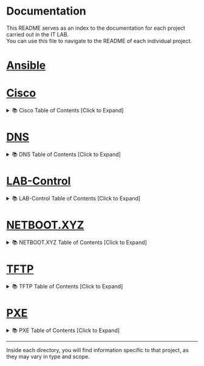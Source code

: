 # Documentation

This README serves as an index to the documentation for each project carried out in the IT LAB.  
You can use this file to navigate to the README of each individual project.
# [Ansible](https://github.com/IT-LAB-UAI/Ansible)

# [Cisco](https://github.com/IT-LAB-UAI/Documentation/blob/main/Cisco/README.md)
<details>
<summary>📚 Cisco Table of Contents [Click to Expand]</summary>

### 📚 Cisco Router Configuration – Table of Contents
- [🔄 Resetting the Cisco 2901 Router to Factory Defaults](https://github.com/IT-LAB-UAI/Documentation/blob/main/Cisco/Router%202901%20/README.md#-resetting-the-cisco-2901-router-to-factory-defaults)
  - [🔧 Steps to Erase the Current Configuration](https://github.com/IT-LAB-UAI/Documentation/blob/main/Cisco/Router2901/README.md#-steps-to-erase-the-current-configuration)
- [⏩ Skipping Initial Configuration Dialog](https://github.com/IT-LAB-UAI/Documentation/blob/main/Cisco/Router%202901%20/README.md#-skipping-initial-configuration-dialog)
- [📡 Disabling Automatic TFTP Configuration Fetch](https://github.com/IT-LAB-UAI/Documentation/blob/main/Cisco/Router%202901%20/README.md#-disabling-automatic-tftp-configuration-fetch)
  - [🛑 Disable TFTP Configuration Fetch](https://github.com/IT-LAB-UAI/Documentation/blob/main/Cisco/Router%202901%20/README.md#-disable-tftp-configuration-fetch)
- [🧩 Lab VLAN Setup](https://github.com/IT-LAB-UAI/Documentation/blob/main/Cisco/Router%202901%20/README.md#-lab-vlan-setup)
- [📝 Defining VLANs and DHCP Pools](https://github.com/IT-LAB-UAI/Documentation/blob/main/Cisco/README.md#-defining-vlans-and-dhcp-pools)
  - [📋 General VLAN DHCP Configuration Format](https://github.com/IT-LAB-UAI/Documentation/blob/main/Cisco/README.md#-general-vlan-dhcp-configuration-format)
  - [💡 Example - Server VLAN](https://github.com/IT-LAB-UAI/Documentation/blob/main/Cisco/README.md#-example---server-vlan)
  - [📦 DHCP Pool Configuration for All VLANs](https://github.com/IT-LAB-UAI/Documentation/blob/main/Cisco/README.md#-dhcp-pool-configuration-for-all-vlans)
- [🔌 Configuring Interfaces: External (DHCP) and Internal (Trunk)](https://github.com/IT-LAB-UAI/Documentation/blob/main/Cisco/README.md#-configuring-interfaces-external-dhcp-and-internal-trunk)
  - [🌐 External Interface (`GigabitEthernet0/0`)](https://github.com/IT-LAB-UAI/Documentation/blob/main/Cisco/README.md#-external-interface-gigabitethernet00)
  - [🖧 Internal Trunk Interface (`GigabitEthernet0/1`)](https://github.com/IT-LAB-UAI/Documentation/blob/main/Cisco/README.md#-internal-trunk-interface-gigabitethernet01)
- [🧱 Configuring Subinterfaces for Each VLAN](https://github.com/IT-LAB-UAI/Documentation/blob/main/Cisco/README.md#-configuring-subinterfaces-for-each-vlan)
  - [❓ Why Do We Use 802.1Q Encapsulation?](https://github.com/IT-LAB-UAI/Documentation/blob/main/Cisco/README.md#-why-do-we-use-8021q-encapsulation)
  - [📐 Subinterface Configuration Template](https://github.com/IT-LAB-UAI/Documentation/blob/main/Cisco/README.md#-subinterface-configuration-template)
  - [🧪 Example - VLAN 1 (Management)](https://github.com/IT-LAB-UAI/Documentation/blob/main/Cisco/README.md#-example---vlan-1-management)
  - [🧬 Subinterface Configuration for All VLANs](https://github.com/IT-LAB-UAI/Documentation/blob/main/Cisco/README.md#-subinterface-configuration-for-all-vlans)

### 📚 Cisco Switch Configuration – Table of Contents

</details>

# [DNS](https://github.com/IT-LAB-UAI/Documentation/blob/main/DNS/README.md)
<details>
<summary>📚 DNS Table of Contents [Click to Expand]</summary>

### 📚 DNS Configuration – Table of Contents
- [🧰 Prerequisites](https://github.com/IT-LAB-UAI/Documentation/blob/main/DNS/README.md#-prerequisites)
- [📦 Installation](https://github.com/IT-LAB-UAI/Documentation/blob/main/DNS/README.md#-installation)
- [🔍 Verifying the Installation](https://github.com/IT-LAB-UAI/Documentation/blob/main/DNS/README.md#-verifying-the-installation)
- [📖 DNS Configuration Overview](https://github.com/IT-LAB-UAI/Documentation/blob/main/DNS/README.md#-dns-configuration-overview)
  - [🧮 Server-Side Configuration](https://github.com/IT-LAB-UAI/Documentation/blob/main/DNS/README.md#-server-side-configuration)
  - [📡 Router-Side Configuration](https://github.com/IT-LAB-UAI/Documentation/blob/main/DNS/README.md#-router-side-configuration)
- [🧑‍💻 Step 1: Configuring the DNS Service on the Host Machine](https://github.com/IT-LAB-UAI/Documentation/blob/main/DNS/README.md#-step-1-configuring-the-dns-service-on-the-host-machine)
  - [🔌 1. Set the Listening Interface](https://github.com/IT-LAB-UAI/Documentation/blob/main/DNS/README.md#-1-set-the-listening-interface)
  - [🎯 2. Restrict Listening Addresses](https://github.com/IT-LAB-UAI/Documentation/blob/main/DNS/README.md#-2-restrict-listening-addresses)
  - [🪵 3. Enable Logging for Debugging](https://github.com/IT-LAB-UAI/Documentation/blob/main/DNS/README.md#-3-enable-logging-for-debugging)
  - [✅ 4. Apply the Configuration](https://github.com/IT-LAB-UAI/Documentation/blob/main/DNS/README.md#-4-apply-the-configuration)
- [🔧 Step 2: Configuring the Router to Use the DNS Server](https://github.com/IT-LAB-UAI/Documentation/blob/main/DNS/README.md#-step-2-configuring-the-router-to-use-the-dns-server)
  - [🔗 1. Connect to the Cisco Router](https://github.com/IT-LAB-UAI/Documentation/blob/main/DNS/README.md#-1-connect-to-the-cisco-router)
  - [🔐 2. Enter Privileged EXEC Mode](https://github.com/IT-LAB-UAI/Documentation/blob/main/DNS/README.md#-2-enter-privileged-exec-mode)
  - [🔧 3. Enter Global Configuration Mode](https://github.com/IT-LAB-UAI/Documentation/blob/main/DNS/README.md#-3-enter-global-configuration-mode)
  - [📂 4. Modify the DHCP Pool](https://github.com/IT-LAB-UAI/Documentation/blob/main/DNS/README.md#-4-modify-the-dhcp-pool)
  - [🌐 5. Set the DNS Server for the DHCP Pool](https://github.com/IT-LAB-UAI/Documentation/blob/main/DNS/README.md#-5-set-the-dns-server-for-the-dhcp-pool)
  - [💾 6. Save and Exit](https://github.com/IT-LAB-UAI/Documentation/blob/main/DNS/README.md#-6-save-and-exit)
- [📝 Adding DNS Entries](https://github.com/IT-LAB-UAI/Documentation/blob/main/DNS/README.md#-adding-dns-entries)

</details>


# [LAB-Control](https://github.com/IT-LAB-UAI/LAB-Control/blob/develop/README.md)
<details>
<summary>📚 LAB-Control Table of Contents [Click to Expand]</summary>

### Table of Contents

- [🧰 Configuration and Deployment](https://github.com/IT-LAB-UAI/LAB-Control/blob/develop/README.md#-configuration-and-deployment)
  - [🧪 1. Config `.env` File (Testing/Development)](https://github.com/IT-LAB-UAI/LAB-Control/blob/develop/README.md#-1-config-env-file-located-in-the-config-directory-for-testingdevelop)
  - [🌍 2. Root `.env` File (Docker Compose)](https://github.com/IT-LAB-UAI/LAB-Control/blob/develop/README.md#-2-root-env-file-located-in-the-root-directory-of-the-project)
- [📦 Project Structure](https://github.com/IT-LAB-UAI/LAB-Control/blob/develop/README.md#-project-structure)
- [📁 Project Structure (Definition)](https://github.com/IT-LAB-UAI/LAB-Control/blob/develop/README.md#-project-structure-definition)


</details>

# [NETBOOT.XYZ](https://github.com/IT-LAB-UAI/Documentation/blob/main/Netboot.xyz/README.md)
<details>
<summary>📚 NETBOOT.XYZ Table of Contents [Click to Expand]</summary>
  
### Table of Contents
- [🧰 Install and Setup](https://github.com/IT-LAB-UAI/Documentation/blob/main/Netboot.xyz/README.md#-install-and-setup)
- [🐳 Docker Compose Setup](https://github.com/IT-LAB-UAI/Documentation/blob/main/Netboot.xyz/README.md#-docker-compose-setup)
- [📝 Docker Compose File](https://github.com/IT-LAB-UAI/Documentation/blob/main/Netboot.xyz/README.md#-docker-compose-file)
- [🚀 Deploy the Application](https://github.com/IT-LAB-UAI/Documentation/blob/main/Netboot.xyz/README.md#-deploy-the-application)
- [🌐 Accessing the Web Interface and PXE Boot File](https://github.com/IT-LAB-UAI/Documentation/blob/main/Netboot.xyz/README.md#-accessing-the-web-interface-and-pxe-boot-file)
  - [📥 Downloading the Default PXE Boot File](https://github.com/IT-LAB-UAI/Documentation/blob/main/Netboot.xyz/README.md#-downloading-the-default-pxe-boot-file)
- [📚 PXE Boot Project](https://github.com/IT-LAB-UAI/Documentation/blob/main/Netboot.xyz/README.md#-pxe-boot-project)


</details>

# [TFTP](https://github.com/IT-LAB-UAI/Documentation/blob/main/TFTP/README.md)
<details>
<summary> 📚 TFTP Table of Contents [Click to Expand]</summary>

### Table of Contents

- [🧰 Installation and Setup](https://github.com/IT-LAB-UAI/Documentation/blob/main/TFTP/README.md#-installation-and-setup)
  - [🔄 1. Update the System](https://github.com/IT-LAB-UAI/Documentation/blob/main/TFTP/README.md#1-update-the-system)
  - [📦 2. Install the TFTP Server Package](https://github.com/IT-LAB-UAI/Documentation/blob/main/TFTP/README.md#2-install-the-tftp-server-package)
  - [📡 3. Check the TFTP Service Status](https://github.com/IT-LAB-UAI/Documentation/blob/main/TFTP/README.md#3-check-the-tftp-service-status)
  - [🛠️ 4. Configure the TFTP Server](https://github.com/IT-LAB-UAI/Documentation/blob/main/TFTP/README.md#4-configure-the-tftp-server)
  - [✅ 5. Restart the Service and Verify](https://github.com/IT-LAB-UAI/Documentation/blob/main/TFTP/README.md#5-restart-the-service-and-verify)
- [📁 What Goes in the TFTP Directory?](https://github.com/IT-LAB-UAI/Documentation/blob/main/TFTP/README.md#-what-goes-in-the-tftp-directory)
- [📚 PXE Boot Project](https://github.com/IT-LAB-UAI/Documentation/blob/main/TFTP/README.md#--pxe-boot-project)

</details>



# [PXE](https://github.com/IT-LAB-UAI/Documentation/blob/main/PXE/README.md)
<details>
<summary>📚 PXE Table of Contents [Click to Expand]</summary>
  
### 📚 PXE Boot System Documentation – Table of Contents
- [🧩 PXE Boot System](https://github.com/IT-LAB-UAI/Documentation/blob/main/PXE/README.md#-pxe-boot-system)
- [🧱 Prerequisites](https://github.com/IT-LAB-UAI/Documentation/blob/main/PXE/README.md#-prerequisites)
- [📝 What This Guide Covers](https://github.com/IT-LAB-UAI/Documentation/blob/main/PXE/README.md#-what-this-guide-covers)
- [🖥️ System Architecture](https://github.com/IT-LAB-UAI/Documentation/blob/main/PXE/README.md#️-system-architecture)
- [🔄 System Workflow](https://github.com/IT-LAB-UAI/Documentation/blob/main/PXE/README.md#-system-workflow)
- [🧭 PXE Bootfile Configuration on the Server](https://github.com/IT-LAB-UAI/Documentation/blob/main/PXE/README.md#-walkthrough-pxe-bootfile-configuration-on-the-server)
  - [📌 1. Define Your PXE Bootfile](https://github.com/IT-LAB-UAI/Documentation/blob/main/PXE/README.md#-1-define-your-pxe-bootfile)
  - [📂 2. Choose a Directory for Your PXE Files](https://github.com/IT-LAB-UAI/Documentation/blob/main/PXE/README.md#-2-choose-a-directory-for-your-pxe-files)
  - [⚙️ 3. Update the TFTP Server Configuration](https://github.com/IT-LAB-UAI/Documentation/blob/main/PXE/README.md#-3-update-the-tftp-server-configuration)
  - [🔄 4. Restart the TFTP Service](https://github.com/IT-LAB-UAI/Documentation/blob/main/PXE/README.md#-4-restart-the-tftp-service)
  - [✅ 5. Verify TFTP Service Is Running Correctly](https://github.com/IT-LAB-UAI/Documentation/blob/main/PXE/README.md#-5-verify-tftp-service-is-running-correctly)
- [📝 Configuring Unattended Installation via `preseed.cfg`](https://github.com/IT-LAB-UAI/Documentation/blob/main/PXE/README.md#-configuring-unattended-installation-via-preseedcfg)
- [🌐 Exposing the `preseed.cfg` File to the Network](https://github.com/IT-LAB-UAI/Documentation/blob/main/PXE/README.md#-exposing-the-preseedcfg-file-to-the-network)
- [🔧 Finalizing the Server-Side: What's Next?](https://github.com/IT-LAB-UAI/Documentation/blob/main/PXE/README.md#-finalizing-the-server-side-whats-next)
- [📡 Configure the Cisco Router](https://github.com/IT-LAB-UAI/Documentation/blob/main/PXE/README.md#-configure-the-cisco-router)
  - [⚙️ Cisco Router Configuration](https://github.com/IT-LAB-UAI/Documentation/blob/main/PXE/README.md#️-cisco-router-configuration)
- [🖥️ Final Step: Host Machine Configuration](https://github.com/IT-LAB-UAI/Documentation/blob/main/PXE/README.md#️-final-step-host-machine-configuration)
  - [⚙️ BIOS/UEFI Settings](https://github.com/IT-LAB-UAI/Documentation/blob/main/PXE/README.md#️-biosuefi-settings)
  - [⌨️ Booting into PXE](https://github.com/IT-LAB-UAI/Documentation/blob/main/PXE/README.md#️-booting-into-pxe)
  - [📥 Installing Debian via Preseed](https://github.com/IT-LAB-UAI/Documentation/blob/main/PXE/README.md#-installing-debian-via-preseed)

</details>

---

Inside each directory, you will find information specific to that project, as they may vary in type and scope.
